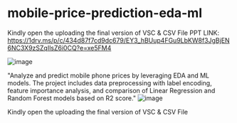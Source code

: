 # mobile-price-prediction-eda-ml
Kindly open the uploading the final version of VSC & CSV File
PPT LINK: https://1drv.ms/p/c/434d87f7cd9dc679/EY3_hBUup4FGu9LbKW8f3JgBjEN6NC3X9zSZqIlsZ6i0CQ?e=xe5FM4

![image](https://github.com/user-attachments/assets/c65165fc-9f13-4c3b-ad38-75b467077c44)

"Analyze and predict mobile phone prices by leveraging EDA and ML models. The project includes data preprocessing with label encoding, feature importance analysis, and comparison of Linear Regression and Random Forest models based on R2 score."
![image](https://github.com/user-attachments/assets/aed1b7e5-fd74-4469-a461-543b9a13dc2b)

Kindly open the uploading the final version of VSC & CSV File
